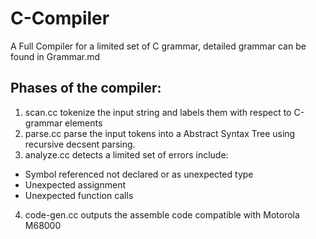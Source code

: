 # C-Compiler
A Full Compiler for a limited set of C grammar, detailed grammar can be found in Grammar.md

## Phases of the compiler:
1. scan.cc tokenize the input string and labels them with respect to C-grammar elements
2. parse.cc parse the input tokens into a Abstract Syntax Tree using recursive decsent parsing.
3. analyze.cc detects a limited set of errors include:
  * Symbol referenced not declared or as unexpected type
  * Unexpected assignment
  * Unexpected function calls
4. code-gen.cc outputs the assemble code compatible with Motorola M68000
